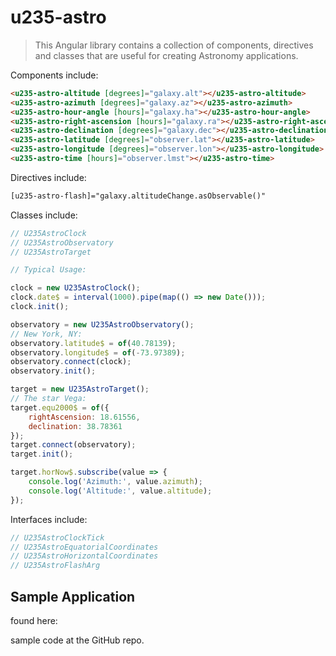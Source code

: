 # u235-astro

> This Angular library contains a collection of components, directives and classes that are useful for creating Astronomy applications.

Components include:

```html
<u235-astro-altitude [degrees]="galaxy.alt"></u235-astro-altitude>
<u235-astro-azimuth [degrees]="galaxy.az"></u235-astro-azimuth>
<u235-astro-hour-angle [hours]="galaxy.ha"></u235-astro-hour-angle>
<u235-astro-right-ascension [hours]="galaxy.ra"></u235-astro-right-ascension>
<u235-astro-declination [degrees]="galaxy.dec"></u235-astro-declination>
<u235-astro-latitude [degrees]="observer.lat"></u235-astro-latitude>
<u235-astro-longitude [degrees]="observer.lon"></u235-astro-longitude>
<u235-astro-time [hours]="observer.lmst"></u235-astro-time>
```

Directives include:

```html
[u235-astro-flash]="galaxy.altitudeChange.asObservable()"
```

Classes include:
```javascript
// U235AstroClock
// U235AstroObservatory
// U235AstroTarget

// Typical Usage:

clock = new U235AstroClock();
clock.date$ = interval(1000).pipe(map(() => new Date()));
clock.init();

observatory = new U235AstroObservatory();
// New York, NY:
observatory.latitude$ = of(40.78139);
observatory.longitude$ = of(-73.97389);
observatory.connect(clock);
observatory.init();

target = new U235AstroTarget();
// The star Vega:
target.equ2000$ = of({
    rightAscension: 18.61556,
    declination: 38.78361
});
target.connect(observatory);
target.init();

target.horNow$.subscribe(value => {
    console.log('Azimuth:', value.azimuth);
    console.log('Altitude:', value.altitude);
});
```

Interfaces include:
```javascript
// U235AstroClockTick
// U235AstroEquatorialCoordinates
// U235AstroHorizontalCoordinates
// U235AstroFlashArg
```

## Sample Application
found here: 

sample code at the GitHub repo.
